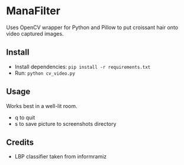 # ManaFilter

Uses OpenCV wrapper for Python and Pillow to put croissant hair onto video captured images.

## Install

  - Install dependencies: `pip install -r requirements.txt`
  - Run: `python cv_video.py`

## Usage

Works best in a well-lit room.

  - q to quit
  - s to save picture to screenshots directory

## Credits

  - LBP classifier taken from informramiz
